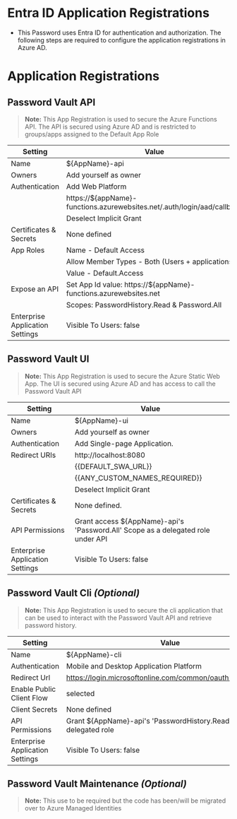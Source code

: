# 
Entra ID Application Registrations
============
* This Password uses Entra ID for authentication and authorization.  The following steps are required to configure the application registrations in Azure AD.

# Application Registrations
## Password Vault API
> __Note:__ This App Registration is used to secure the Azure Functions API.  The API is secured using Azure AD and is restricted to groups/apps assigned to the Default App Role

   | Setting | Value |
   | ------ | ------ |
   | Name | ${AppName}-api |
   | Owners |   Add yourself as owner |
   | Authentication | Add Web Platform 
   |                | https://${appName}-functions.azurewebsites.net/.auth/login/aad/callback
   |                | Deselect Implicit Grant
   |Certificates & Secrets | None defined  |
   | App Roles      | Name - Default Access |
   |                | Allow Member Types - Both (Users + applications) |
   |                | Value - Default.Access |
   | Expose an API | Set App Id value: https://${appName}-functions.azurewebsites.net |
   |               | Scopes: PasswordHistory.Read & Password.All |
   | Enterprise Application Settings |  Visible To Users: false |
   
## Password Vault UI
> __Note:__ This App Registration is used to secure the Azure Static Web App.  The UI is secured using Azure AD and has access to call the Password Vault API

   | Setting | Value |
   | ------ | ------ |
   | Name | ${AppName}-ui |
   | Owners | Add yourself as owner |
   | Authentication | Add Single-page Application. |
   | Redirect URIs | http://localhost:8080 |
   |               | {{DEFAULT_SWA_URL}} |
   |               | {{ANY_CUSTOM_NAMES_REQUIRED}} |
   |               | Deselect Implicit Grant |
   | Certificates & Secrets | None defined. |
   | API Permissions | Grant access ${AppName}-api's 'Password.All' Scope as a delegated role under API |
   | Enterprise Application Settings | Visible To Users: false |

## Password Vault Cli _(Optional)_
> __Note:__ This App Registration is used to secure the cli application that can be used to interact with the Password Vault API and retrieve password history.

   | Setting | Value |
   | ------ | ------ |
   | Name | ${AppName}-cli |
   | Authentication |  Mobile and Desktop Application Platform  |
   | Redirect Url | https://login.microsoftonline.com/common/oauth2/nativeclient |
   | Enable Public Client Flow | selected |
   | Client Secrets | None defined  |
   | API Permissions | Grant ${AppName}-api's 'PasswordHistory.Read' Scope as a delegated role |
   | Enterprise Application Settings | Visible To Users: false |

## Password Vault Maintenance _(Optional)_
> __Note:__ This use to be required but the code has been/will be migrated over to Azure Managed Identities 